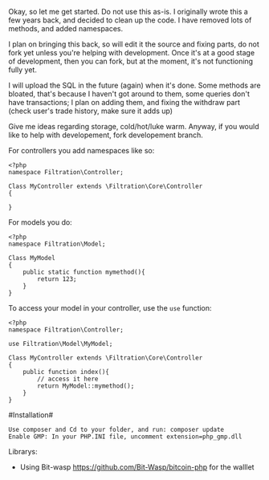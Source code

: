 Okay, so let me get started. Do not use this as-is. I originally wrote this a few years back, and decided to clean up the code. I have removed lots of methods, and added namespaces. 

I plan on bringing this back, so will edit it the source and fixing parts, do not fork yet unless you're helping with development. Once it's at a good stage of development, then you can fork, but at the moment, it's not functioning fully yet. 

I will upload the SQL in the future (again) when it's done. Some methods are bloated, that's because I haven't got around to them, some queries don't have transactions; I plan on adding them, and fixing the withdraw part (check user's trade history, make sure it adds up)

Give me ideas regarding storage, cold/hot/luke warm. Anyway, if you would like to help with developement, fork developement branch.

For controllers you add namespaces like so:

	<?php
	namespace Filtration\Controller;

	Class MyController extends \Filtration\Core\Controller
	{

	}


 For models you do:
 
	<?php 
	namespace Filtration\Model;

	Class MyModel
	{
		public static function mymethod(){
			return 123;
		}
	}


To access your model in your controller, use the `use` function:

	<?php
	namespace Filtration\Controller;

	use Filtration\Model\MyModel;
	
	Class MyController extends \Filtration\Core\Controller
	{
		public function index(){
			// access it here
			return MyModel::mymethod();
		}
	}
	




#Installation#

    Use composer and Cd to your folder, and run: composer update
    Enable GMP: In your PHP.INI file, uncomment extension=php_gmp.dll 


Librarys:
- Using Bit-wasp https://github.com/Bit-Wasp/bitcoin-php for the walllet

